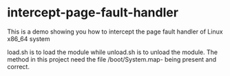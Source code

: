 intercept-page-fault-handler
============================

This is a demo showing you how to intercept the page fault handler of Linux  x86_64 system

load.sh is to load the module while unload.sh is to unload the module.
The method in this project need the file /boot/System.map-<current-linux-version> being present and correct.
